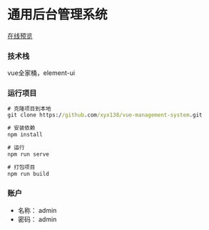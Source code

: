 # 通用后台管理系统

[在线预览](https://xyx138.github.io/vue-management-system/)

### 技术栈
vue全家桶，element-ui

### 运行项目
~~~cmd
# 克隆项目到本地
git clone https://github.com/xyx138/vue-management-system.git

# 安装依赖
npm install

# 运行
npm run serve

# 打包项目
npm run build

~~~

### 账户

* 名称： admin
* 密码： admin




